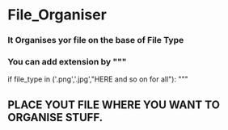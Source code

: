 # File_Organiser

### It Organises yor file on the base of File Type 

### You can add extension by """
if file_type in ('.png','.jpg',"HERE and so on for all"): 
"""

## PLACE YOUT FILE WHERE YOU WANT TO ORGANISE STUFF.
